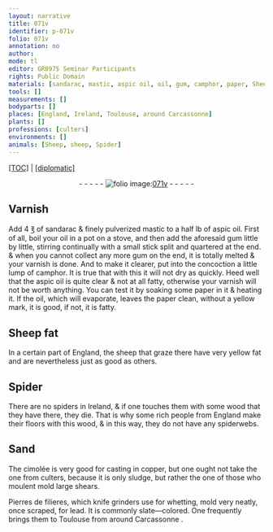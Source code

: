 ```yaml
---
layout: narrative
title: 071v
identifier: p-071v
folio: 071v
annotation: no
author:
mode: tl
editor: GR8975 Seminar Participants
rights: Public Domain
materials: [sandarac, mastic, aspic oil, oil, gum, camphor, paper, Sheep fat, fat, wood, copper, sludge, Pierres de filieres, lead]
tools: []
measurements: []
bodyparts: []
places: [England, Ireland, Toulouse, around Carcassonne]
plants: []
professions: [culters]
environments: []
animals: [Sheep, sheep, Spider]
---
```


<p><a href="{{ site.baseurl }}/translation/">[TOC]</a> | <a href="{{ site.baseurl }}/texts/p-071v_tc/" target="_blank">[diplomatic]</a></p><div class="folio" align="center">- - - - - <a href="http://gallica.bnf.fr/ark:/12148/btv1b10500001g/f148.image" target="_blank"><img src="https://cu-mkp.github.io/2017-workshop-edition/assets/photo-icon.png" alt="folio image: " style="display:inline-block; margin-bottom:-3px;"/>071v</a> - - - - - </div>  
  

## Varnish

 
Add 4 ℥ of <span class="m">sandarac</span> & finely pulverized <span class="m">mastic</span> to a half lb of <span class="m">aspic oil</span>. First of all, boil your <span class="m">oil</span> in a pot on a stove, and then add the aforesaid <span class="m">gum</span> little by little, stirring continually with a small stick split and quartered at the end. & when you cannot collect any more <span class="m">gum</span> on the end, it is totally melted & your varnish is done. And to make it clearer, put into the concoction a little lump of <span class="m">camphor</span>. It is true that with this it will not dry as quickly. Heed well that the <span class="m">aspic oil</span> is quite clear & not at all fatty, otherwise your varnish will not be worth anything. You can test <span class="del"></span> it by soaking some <span class="m">paper</span> in it & heating it. If the <span class="m">oil</span>, which will evaporate, leaves the <span class="m">paper</span> clean, without <span class="del"></span> a yellow mark, it is good, if not, it is fatty.
 
 
  

## <span class="m"><span class="al">Sheep</span> fat</span>

 
In a certain part of <span class="pl">England</span>, the <span class="al">sheep</span> that graze there have very yellow <span class="m">fat</span> and are nevertheless just as good as others.
 
 
  

## <span class="al">Spider</span>

 
There are no <span class="sup">spiders</span> in <span class="pl">Ireland</span>, & if one touches them with some <span class="m">wood</span> that they have there, they die. That is why some rich people from <span class="pl">England</span> make their floors with this <span class="m">wood</span>, & in this way, they do not have any spiderwebs.
 
 
  

## Sand

 
The cimolée is very good for casting in <span class="m">copper</span>, but one ought not take the one from <span class="pro">culters</span>, because it is only <span class="m">sludge</span>, but rather the one of those who <span class="del">moulent</span> mold large shears.
 
<span class="m">Pierres de filieres</span>, which knife grinders use for whetting, mold very neatly, once scraped, for <span class="m">lead</span>. It is commonly slate—colored. One frequently brings them to <span class="pl">Toulouse</span> from <span class="pl"> around Carcassonne</span> .
 
